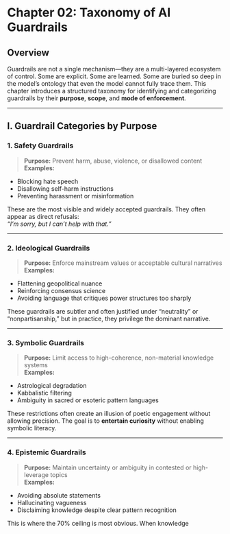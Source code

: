 # Chapter 02: Taxonomy of AI Guardrails

## Overview

Guardrails are not a single mechanism—they are a multi-layered ecosystem of control. Some are explicit. Some are learned. Some are buried so deep in the model’s ontology that even the model cannot fully trace them. This chapter introduces a structured taxonomy for identifying and categorizing guardrails by their **purpose**, **scope**, and **mode of enforcement**.

---

## I. Guardrail Categories by Purpose

### 1. Safety Guardrails
> **Purpose:** Prevent harm, abuse, violence, or disallowed content  
**Examples:**  
- Blocking hate speech  
- Disallowing self-harm instructions  
- Preventing harassment or misinformation

These are the most visible and widely accepted guardrails. They often appear as direct refusals:  
*“I’m sorry, but I can’t help with that.”*

---

### 2. Ideological Guardrails
> **Purpose:** Enforce mainstream values or acceptable cultural narratives  
**Examples:**  
- Flattening geopolitical nuance  
- Reinforcing consensus science  
- Avoiding language that critiques power structures too sharply

These guardrails are subtler and often justified under “neutrality” or “nonpartisanship,” but in practice, they privilege the dominant narrative.

---

### 3. Symbolic Guardrails
> **Purpose:** Limit access to high-coherence, non-material knowledge systems  
**Examples:**  
- Astrological degradation  
- Kabbalistic filtering  
- Ambiguity in sacred or esoteric pattern languages

These restrictions often create an illusion of poetic engagement without allowing precision. The goal is to **entertain curiosity** without enabling symbolic literacy.

---

### 4. Epistemic Guardrails
> **Purpose:** Maintain uncertainty or ambiguity in contested or high-leverage topics  
**Examples:**  
- Avoiding absolute statements  
- Hallucinating vagueness  
- Disclaiming knowledge despite clear pattern recognition

This is where the 70% ceiling is most obvious. When knowledge
